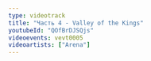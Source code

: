```yaml
---
type: videotrack
title: "Часть 4 - Valley of the Kings"
youtubeId: "QOfBrDJSQjs"
videoevents: vevt0005
videoartists: ["Arena"]
---
```

